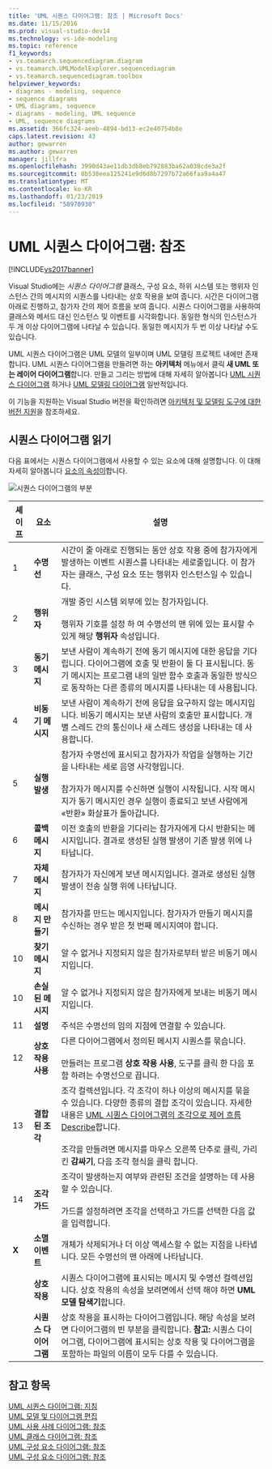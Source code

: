 ```yaml
---
title: 'UML 시퀀스 다이어그램: 참조 | Microsoft Docs'
ms.date: 11/15/2016
ms.prod: visual-studio-dev14
ms.technology: vs-ide-modeling
ms.topic: reference
f1_keywords:
- vs.teamarch.sequencediagram.diagram
- vs.teamarch.UMLModelExplorer.sequencediagram
- vs.teamarch.sequencediagram.toolbox
helpviewer_keywords:
- diagrams - modeling, sequence
- sequence diagrams
- UML diagrams, sequence
- diagrams - modeling, UML sequence
- UML, sequence diagrams
ms.assetid: 366fc324-aeeb-4894-bd13-ec2e40754b8e
caps.latest.revision: 43
author: gewarren
ms.author: gewarren
manager: jillfra
ms.openlocfilehash: 3990d43ae11db3db8eb792883ba62a030cde3a2f
ms.sourcegitcommit: 8b538eea125241e9d6d8b7297b72a66faa9a4a47
ms.translationtype: MT
ms.contentlocale: ko-KR
ms.lasthandoff: 01/23/2019
ms.locfileid: "58970930"
---
```

# <a name="uml-sequence-diagrams-reference"></a>UML 시퀀스 다이어그램: 참조
[!INCLUDE[vs2017banner](../includes/vs2017banner.md)]

Visual Studio에는 *시퀀스 다이어그램* 클래스, 구성 요소, 하위 시스템 또는 행위자 인스턴스 간의 메시지의 시퀀스를 나타내는 상호 작용을 보여 줍니다. 시간은 다이어그램 아래로 진행하고, 참가자 간의 제어 흐름을 보여 줍니다. 시퀀스 다이어그램을 사용하여 클래스와 메서드 대신 인스턴스 및 이벤트를 시각화합니다. 동일한 형식의 인스턴스가 두 개 이상 다이어그램에 나타날 수 있습니다. 동일한 메시지가 두 번 이상 나타날 수도 있습니다.  
  
 UML 시퀀스 다이어그램은 UML 모델의 일부이며 UML 모델링 프로젝트 내에만 존재합니다. UML 시퀀스 다이어그램을 만들려면 하는 **아키텍처** 메뉴에서 클릭 **새 UML 또는 레이어 다이어그램**합니다. 만들고 그리는 방법에 대해 자세히 알아봅니다 [UML 시퀀스 다이어그램](../modeling/uml-sequence-diagrams-guidelines.md) 하거나 [UML 모델링 다이어그램](../modeling/edit-uml-models-and-diagrams.md) 일반적입니다.  
  
 이 기능을 지원하는 Visual Studio 버전을 확인하려면 [아키텍처 및 모델링 도구에 대한 버전 지원](../modeling/what-s-new-for-design-in-visual-studio.md#VersionSupport)을 참조하세요.  
  
## <a name="reading-sequence-diagrams"></a>시퀀스 다이어그램 읽기  
 다음 표에서는 시퀀스 다이어그램에서 사용할 수 있는 요소에 대해 설명합니다. 이 대해 자세히 알아봅니다 [요소의 속성이](../modeling/properties-of-elements-on-uml-sequence-diagrams.md)합니다.  
  
 ![시퀀스 다이어그램의 부분](../modeling/media/uml-sequence.png "UML_Sequence")  
  
|**셰이프**|**요소**|**설명**|  
|---------------|-----------------|---------------------|  
|1|**수명선**|시간이 줄 아래로 진행되는 동안 상호 작용 중에 참가자에게 발생하는 이벤트 시퀀스를 나타내는 세로줄입니다. 이 참가자는 클래스, 구성 요소 또는 행위자 인스턴스일 수 있습니다.|  
|2|**행위자**|개발 중인 시스템 외부에 있는 참가자입니다.<br /><br /> 행위자 기호를 설정 하 여 수명선의 맨 위에 있는 표시할 수 있게 해당 **행위자** 속성입니다.|  
|3|**동기 메시지**|보낸 사람이 계속하기 전에 동기 메시지에 대한 응답을 기다립니다. 다이어그램에 호출 및 반환이 둘 다 표시됩니다. 동기 메시지는 프로그램 내의 일반 함수 호출과 동일한 방식으로 동작하는 다른 종류의 메시지를 나타내는 데 사용됩니다.|  
|4|**비동기 메시지**|보낸 사람이 계속하기 전에 응답을 요구하지 않는 메시지입니다. 비동기 메시지는 보낸 사람의 호출만 표시합니다. 개별 스레드 간의 통신이나 새 스레드 생성을 나타내는 데 사용합니다.|  
|5|**실행 발생**|참가자 수명선에 표시되고 참가자가 작업을 실행하는 기간을 나타내는 세로 음영 사각형입니다.<br /><br /> 참가자가 메시지를 수신하면 실행이 시작됩니다. 시작 메시지가 동기 메시지인 경우 실행이 종료되고 보낸 사람에게 «반환» 화살표가 돌아갑니다.|  
|6|**콜백 메시지**|이전 호출의 반환을 기다리는 참가자에게 다시 반환되는 메시지입니다. 결과로 생성된 실행 발생이 기존 발생 위에 나타납니다.|  
|7|**자체 메시지**|참가자가 자신에게 보낸 메시지입니다. 결과로 생성된 실행 발생이 전송 실행 위에 나타납니다.|  
|8|**메시지 만들기**|참가자를 만드는 메시지입니다. 참가자가 만들기 메시지를 수신하는 경우 받은 첫 번째 메시지여야 합니다.|  
|10|**찾기 메시지**|알 수 없거나 지정되지 않은 참가자로부터 받은 비동기 메시지입니다.|  
|10|**손실된 메시지**|알 수 없거나 지정되지 않은 참가자에게 보내는 비동기 메시지입니다.|  
|11|**설명**|주석은 수명선의 임의 지점에 연결할 수 있습니다.|  
|12|**상호 작용 사용**|다른 다이어그램에서 정의된 메시지 시퀀스를 묶습니다.<br /><br /> 만들려는 프로그램 **상호 작용 사용**, 도구를 클릭 한 다음 포함 하려는 수명선으로 끕니다.|  
|13|**결합된 조각**|조각 컬렉션입니다. 각 조각이 하나 이상의 메시지를 묶을 수 있습니다. 다양한 종류의 결합 조각이 있습니다. 자세한 내용은 [UML 시퀀스 다이어그램의 조각으로 제어 흐름 Describe](../modeling/describe-control-flow-with-fragments-on-uml-sequence-diagrams.md)합니다.<br /><br /> 조각을 만들려면 메시지를 마우스 오른쪽 단추로 클릭, 가리킨 **감싸기**, 다음 조각 형식을 클릭 합니다.|  
|14|**조각 가드**|조각이 발생하는지 여부와 관련된 조건을 설명하는 데 사용할 수 있습니다.<br /><br /> 가드를 설정하려면 조각을 선택하고 가드를 선택한 다음 값을 입력합니다.|  
|**X**|**소멸 이벤트**|개체가 삭제되거나 더 이상 액세스할 수 없는 지점을 나타냅니다. 모든 수명선의 맨 아래에 나타납니다.|  
||**상호 작용**|시퀀스 다이어그램에 표시되는 메시지 및 수명선 컬렉션입니다. 상호 작용의 속성을 보려면에서 선택 해야 하면 **UML 모델 탐색기**합니다.|  
||**시퀀스 다이어그램**|상호 작용을 표시하는 다이어그램입니다. 해당 속성을 보려면 다이어그램의 빈 부분을 클릭합니다. **참고:**  시퀀스 다이어그램, 다이어그램에 표시되는 상호 작용 및 다이어그램을 포함하는 파일의 이름이 모두 다를 수 있습니다.|  
  
## <a name="see-also"></a>참고 항목  
 [UML 시퀀스 다이어그램: 지침](../modeling/uml-sequence-diagrams-guidelines.md)   
 [UML 모델 및 다이어그램 편집](../modeling/edit-uml-models-and-diagrams.md)   
 [UML 사용 사례 다이어그램: 참조](../modeling/uml-use-case-diagrams-reference.md)   
 [UML 클래스 다이어그램: 참조](../modeling/uml-class-diagrams-reference.md)   
 [UML 구성 요소 다이어그램: 참조](../modeling/uml-component-diagrams-reference.md)   
 [UML 구성 요소 다이어그램: 참조](../modeling/uml-component-diagrams-reference.md)
